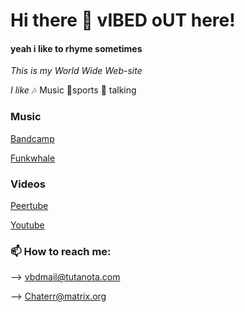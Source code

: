 # Hi there 👋 vIBED oUT here! 
#### yeah i like to rhyme sometimes 

*This is my World Wide Web-site*

*I like*
🎶 Music
🤸sports 
💬 talking

### Music
[Bandcamp](vbdo.bandcamp.com)

[Funkwhale](https://open.audio/channels/vibed_out/)

### Videos
[Peertube](https://tube.tchncs.de/a/vbd/video-channels)

[Youtube](https://www.youtube.com/c/vIBEDoUT-Channel/videos)




### 📫 How to reach me: 

--> vbdmail@tutanota.com

--> Chaterr@matrix.org
